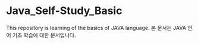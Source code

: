 # Java_Self-Study_Basic
This repository is learning of the basics of JAVA language.
본 문서는 JAVA 언어 기초 학습에 대한 문서입니다.
